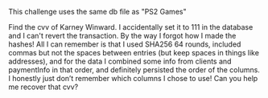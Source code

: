 This challenge uses the same db file as "PS2 Games"

Find the cvv of Karney Winward. I accidentally set it to 111 in the database and I can't revert the transaction. By the way I forgot how I made the hashes! All I can remember is that I used SHA256 64 rounds, included commas but not the spaces between entries (but keep spaces in things like addresses), and for the data I combined some info from clients and paymentInfo in that order, and definitely persisted the order of the columns. I honestly just don’t remember which columns I chose to use! Can you help me recover that cvv?
